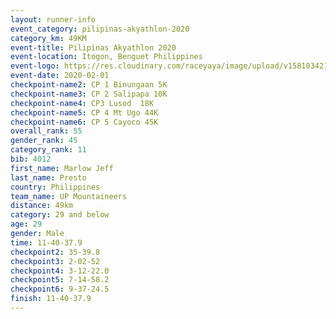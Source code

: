 ```yaml
--- 
layout: runner-info 
event_category: pilipinas-akyathlon-2020 
category_km: 49KM 
event-title: Pilipinas Akyathlon 2020 
event-location: Itogon, Benguet Philippines 
event-logo: https://res.cloudinary.com/raceyaya/image/upload/v1581034212/logo/ph-akyathlon_ldmu3f.png 
event-date: 2020-02-01 
checkpoint-name2: CP 1 Binungaan 5K 
checkpoint-name3: CP 2 Salipapa 10K 
checkpoint-name4: CP3 Lusod  18K 
checkpoint-name5: CP 4 Mt Ugo 44K 
checkpoint-name6: CP 5 Cayoco 45K 
overall_rank: 55
gender_rank: 45
category_rank: 11
bib: 4012
first_name: Marlow Jeff
last_name: Presto
country: Philippines
team_name: UP Mountaineers
distance: 49km
category: 29 and below
age: 29
gender: Male
time: 11-40-37.9
checkpoint2: 35-39.8
checkpoint3: 2-02-52
checkpoint4: 3-12-22.0
checkpoint5: 7-14-58.2
checkpoint6: 9-37-24.5
finish: 11-40-37.9
--- 
```

